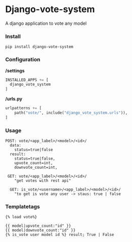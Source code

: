 # Django-vote-system
A django application to vote any model

### Install
`pip install django-vote-system`

### Configuration

**/settings**

```python
INSTALLED_APPS += [
  django_vote_system
]
```

**/urls.py**
```python
urlpatterns += [
    path("vote/", include("django_vote_system.urls")),
]
```

### Usage

```
POST: vote/<app_label>/<model>/<id>/
  data:
    status=true|false
  result:
    status=true|false,
    upvote_count=int,
    downvote_count=int,
  
 GET: vote/<app_label>/<model>/<id>/
    "get votes with rest api"
  
  GET: is_vote/<username>/<app_label>/<model>/<id>/
    "to get is vote any user -> staus: true | false
```

### Templatetags
```
{% load vote%}

{{ model|upvote_count:"id" }}
{{ model|downvote_count:"id" }}
{% is_vote user model id %} result; True | False
```
